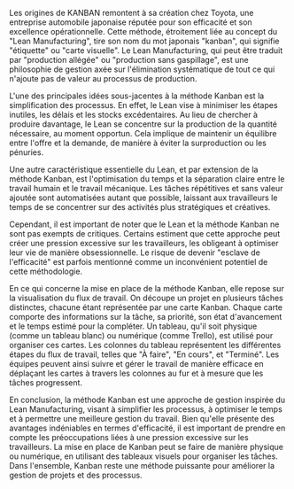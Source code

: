 
Les origines de KANBAN remontent à sa création chez Toyota, une entreprise automobile japonaise réputée pour son efficacité et son excellence opérationnelle. Cette méthode, étroitement liée au concept du "Lean Manufacturing", tire son nom du mot japonais "kanban", qui signifie "étiquette" ou "carte visuelle". Le Lean Manufacturing, qui peut être traduit par "production allégée" ou "production sans gaspillage", est une philosophie de gestion axée sur l'élimination systématique de tout ce qui n'ajoute pas de valeur au processus de production.

L'une des principales idées sous-jacentes à la méthode Kanban est la simplification des processus. En effet, le Lean vise à minimiser les étapes inutiles, les délais et les stocks excédentaires. Au lieu de chercher à produire davantage, le Lean se concentre sur la production de la quantité nécessaire, au moment opportun. Cela implique de maintenir un équilibre entre l'offre et la demande, de manière à éviter la surproduction ou les pénuries.

Une autre caractéristique essentielle du Lean, et par extension de la méthode Kanban, est l'optimisation du temps et la séparation claire entre le travail humain et le travail mécanique. Les tâches répétitives et sans valeur ajoutée sont automatisées autant que possible, laissant aux travailleurs le temps de se concentrer sur des activités plus stratégiques et créatives.

Cependant, il est important de noter que le Lean et la méthode Kanban ne sont pas exempts de critiques. Certains estiment que cette approche peut créer une pression excessive sur les travailleurs, les obligeant à optimiser leur vie de manière obsessionnelle. Le risque de devenir "esclave de l'efficacité" est parfois mentionné comme un inconvénient potentiel de cette méthodologie.

En ce qui concerne la mise en place de la méthode Kanban, elle repose sur la visualisation du flux de travail. On découpe un projet en plusieurs tâches distinctes, chacune étant représentée par une carte Kanban. Chaque carte comporte des informations sur la tâche, sa priorité, son état d'avancement et le temps estimé pour la compléter. Un tableau, qu'il soit physique (comme un tableau blanc) ou numérique (comme Trello), est utilisé pour organiser ces cartes. Les colonnes du tableau représentent les différentes étapes du flux de travail, telles que "À faire", "En cours", et "Terminé". Les équipes peuvent ainsi suivre et gérer le travail de manière efficace en déplaçant les cartes à travers les colonnes au fur et à mesure que les tâches progressent.

En conclusion, la méthode Kanban est une approche de gestion inspirée du Lean Manufacturing, visant à simplifier les processus, à optimiser le temps et à permettre une meilleure gestion du travail. Bien qu'elle présente des avantages indéniables en termes d'efficacité, il est important de prendre en compte les préoccupations liées à une pression excessive sur les travailleurs. La mise en place de Kanban peut se faire de manière physique ou numérique, en utilisant des tableaux visuels pour organiser les tâches. Dans l'ensemble, Kanban reste une méthode puissante pour améliorer la gestion de projets et des processus.